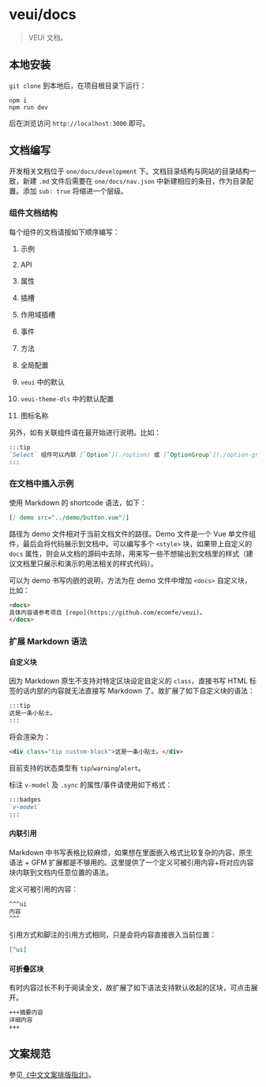 # veui/docs

> VEUI 文档。

## 本地安装

`git clone` 到本地后，在项目根目录下运行：

```shell
npm i
npm run dev
```

后在浏览访问 `http://localhost:3000` 即可。

## 文档编写

开发相关文档位于 `one/docs/development` 下。文档目录结构与网站的目录结构一致，新建 `.md` 文件后需要在 `one/docs/nav.json` 中新建相应的条目，作为目录配置。添加 `sub: true` 将缩进一个层级。

### 组件文档结构

每个组件的文档请按如下顺序编写：

1. 示例
2. API

  1. 属性
  2. 插槽
  3. 作用域插槽
  4. 事件
  5. 方法

3. 全局配置

  1. `veui` 中的默认
  2. `veui-theme-dls` 中的默认配置

4. 图标名称

另外，如有关联组件请在最开始进行说明。比如：

```md
:::tip
`Select` 组件可以内联 [`Option`](./option) 或 [`OptionGroup`](./option-group) 组件使用。
:::
```

### 在文档中插入示例

使用 Markdown 的 shortcode 语法，如下：

```md
[[ demo src="../demo/button.vue"]]
```

路径为 demo 文件相对于当前文档文件的路径。Demo 文件是一个 Vue 单文件组件，最后会将代码展示到文档中。可以编写多个 `<style>` 块，如果带上自定义的 `docs` 属性，则会从文档的源码中去除，用来写一些不想输出到文档里的样式（建议文档里只展示和演示的用法相关的样式代码）。

可以为 demo 书写内嵌的说明，方法为在 demo 文件中增加 `<docs>` 自定义块，比如：

```html
<docs>
具体内容请参考项目 [repo](https://github.com/ecomfe/veui)。
</docs>
```

### 扩展 Markdown 语法

#### 自定义块

因为 Markdown 原生不支持对特定区块设定自定义的 `class`，直接书写 HTML 标签的话内部的内容就无法直接写 Markdown 了。故扩展了如下自定义块的语法：

```md
:::tip
这是一条小贴士。
:::
```

将会渲染为：

```html
<div class="tip custom-block">这是一条小贴士。</div>
```

目前支持的状态类型有 `tip`/`warning`/`alert`。

标注 `v-model` 及 `.sync` 的属性/事件请使用如下格式：

```md
:::badges
`v-model`
:::
```

#### 内联引用

Markdown 中书写表格比较麻烦，如果想在里面嵌入格式比较复杂的内容，原生语法 + GFM 扩展都是不够用的。这里提供了一个定义可被引用内容+将对应内容块内联到文档内任意位置的语法。

定义可被引用的内容：

```md
^^^ui
内容
^^^
```

引用方式和脚注的引用方式相同，只是会将内容直接嵌入当前位置：

```md
[^ui]
```

#### 可折叠区块

有时内容过长不利于阅读全文，故扩展了如下语法支持默认收起的区块，可点击展开。

```md
+++摘要内容
详细内容
+++
```

## 文案规范

参见[《中文文案排版指北》](https://github.com/sparanoid/chinese-copywriting-guidelines)。
